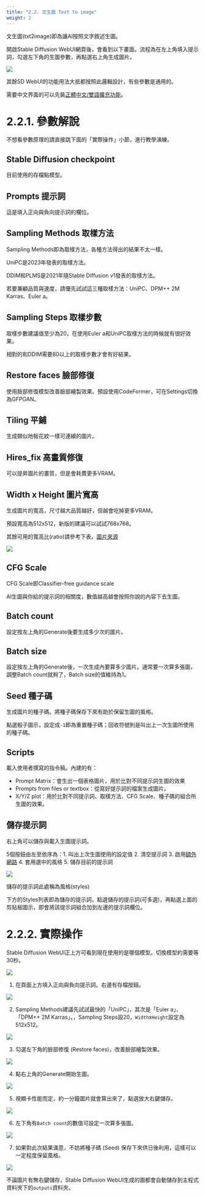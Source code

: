 ```yaml
---
title: "2.2. 文生圖 Text to image"
weight: 2
---
```


文生圖(txt2image)即為讓AI按照文字敘述生圖。

開啟Stable Diffusion WebUI網頁後，會看到以下畫面。流程為在左上角填入提示詞，勾選左下角的生圖參數，再點選右上角生成圖片。

![](/posts/stable-diffusion-webui-manuals/images/Screenshot_20230417_181020.webp)

其餘SD WebUI的功能用法大抵都按照此邏輯設計，有些參數是通用的。

需要中文界面的可以先裝[正體中文/雙語擴充功能](/posts/stable-diffusion-webui-manuals/extensions/localization-zh_tw/)。


# 2.2.1. 參數解說

不想看參數原理的請直接跳下面的「實際操作」小節，進行教學演練。

## Stable Diffusion checkpoint

目前使用的存檔點模型。


## Prompts 提示詞

這是填入正向與負向提示詞的欄位。


## Sampling Methods 取樣方法

Sampling Methods即為取樣方法，各種方法得出的結果不太一樣。

UniPC是2023年發表的取樣方法。

DDIM和PLMS是2021年隨Stable Diffusion v1發表的取樣方法。

若要兼顧品質與速度，請優先試試這三種取樣方法：UniPC、DPM++ 2M Karras、Euler a。


## Sampling Steps 取樣步數

取樣步數建議值至少為20，在使用Euler a和UniPC取樣方法的時候就有很好效果。

相對的和DDIM需要80以上的取樣步數才會有好結果。


## Restore faces 臉部修復

使用臉部修復模型改善臉部繪製效果。預設使用CodeFormer，可在Settings切換為GFPGAN。


## Tiling 平鋪

生成類似地板花紋一樣可連續的圖片。


## Hires_fix 高畫質修復

可以提昇圖片的畫質，但是會耗費更多VRAM。


## Width x Height 圖片寬高

生成圖片的寬高，尺寸越大品質越好，但越會吃掉更多VRAM。

預設寬高為512x512，新版的建議可以試試768x768。

其餘可用的寬高比(ratio)請參考下表。[圖片來源](https://github.com/AUTOMATIC1111/stable-diffusion-webui/discussions/1025#discussioncomment-3727588)

![](/posts/stable-diffusion-webui-manuals/images/192161440-325bfde9-b398-4622-b833-01a6c9cd3b99.webp)


## CFG Scale

CFG Scale即Classifier-free guidance scale

AI生圖與你給的提示詞的相關度，數值越高越會按照你說的內容下去生圖。


## Batch count

設定按左上角的Generate後要生成多少次的圖片。


## Batch size

設定按左上角的Generate後，一次生成內要算多少圖片。通常要一次算多張圖，調整Batch count就夠了，Batch size的值維持為1。


## Seed 種子碼

生成圖片的種子碼。將種子碼保存下來有助於保留生圖的風格。

點選骰子圖示，設定成`-1`即為重置種子碼；回收符號則是叫出上一次生圖所使用的種子碼。


## Scripts

載入使用者撰寫的指令稿。內建的有：

- Prompt Matrix：會生出一個表格圖片，用於比對不同提示詞生圖的效果
- Prompts from files or textbox：從寫好提示詞的檔案生成圖片。
- X/Y/Z plot：用於比對不同提示詞、取樣方法、CFG Scale、種子碼的組合所生圖的效果。


## 儲存提示詞

右上角可以儲存與載入生圖提示詞。

5個按鈕由左至依序為：1. 叫出上次生圖使用的設定值 2. 清空提示詞 3. 啟用[額外網路](/posts/stable-diffusion-webui-manuals/features/extra-networks/) 4. 套用選中的風格 5. 儲存目前的提示詞

![](/posts/stable-diffusion-webui-manuals/images/Screenshot_20230417_183512.webp)


儲存的提示詞此處稱為風格(styles)

下方的Styles列表即為儲存的提示詞。點選儲存的提示詞(可多選)，再點選上面的剪貼板圖示，即會將該提示詞組合加到左邊的提示詞欄位。


# 2.2.2. 實際操作

Stable Diffusion WebUI正上方可看到現在使用的是哪個模型。切換模型約需要等30秒。

![](/posts/stable-diffusion-webui-manuals/images/Iew050C.webp)

1. 在頁面上方填入正向與負向提示詞。右邊有存檔按鈕。

![](/posts/stable-diffusion-webui-manuals/images/kG3Bn21.webp)

2. Sampling Methods建議先試試最快的「UniPC」，其次是「Euler a」、「DPM++ 2M Karras」。，Sampling Steps設20，`Width`x`Height`設定為512x512。

![](/posts/stable-diffusion-webui-manuals/images/vUevujL.webp)

3. 勾選左下角的臉部修復 (Restore faces)，改善臉部繪製效果。

![](/posts/stable-diffusion-webui-manuals/images/4tYozfF.webp)

4. 點右上角的Generate開始生圖。

![](/posts/stable-diffusion-webui-manuals/images/qu1BW4g.webp)

5. 視顯卡性能而定，約一分鐘圖片就會算出來了，點選放大右鍵儲存。

![](/posts/stable-diffusion-webui-manuals/images/X2jMeJx.webp)

6. 左下角有`Batch count`的數值可設定一次算多張圖。

![](/posts/stable-diffusion-webui-manuals/images/mX8jX9s.webp)

7. 如果對此次結果滿意，不妨將種子碼 (Seed) 保存下來供日後利用，這樣可以一定程度保留風格。

![](/posts/stable-diffusion-webui-manuals/images/DFIZZfA.webp)

不論圖片有無右鍵儲存，Stable Diffusion WebUI生成的圖都會自動儲存到主程式資料夾下的`outputs`資料夾。
